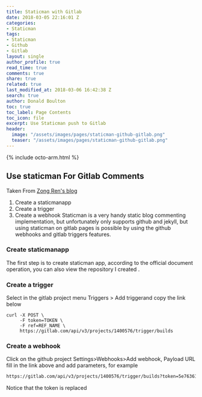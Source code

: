 ```yaml
---
title: Staticman with Gitlab
date: 2018-03-05 22:16:01 Z
categories:
- Staticman
tags:
- Staticman
- Github
- Gitlab
layout: single
author_profile: true
read_time: true
comments: true
share: true
related: true
last_modified_at: 2018-03-06 16:42:38 Z
search: true
author: Donald Boulton
toc: true
toc_label: Page Contents
toc_icon: file
excerpt: Use Staticman push to Gitlab
header:
  image: "/assets/images/pages/staticman-github-gitlab.png"
  teaser: "/assets/images/pages/staticman-github-gitlab.png"
---
```


{% include octo-arm.html %}

## Use staticman For Gitlab Comments

Taken From [Zong Ren's blog](https://zongren.me/2016/09/23/use-staticman-in-gitlab-pages/#%E5%88%9B%E5%BB%BAstaticmanapp)

1. Create a staticmanapp
2. Create a trigger
3. Create a webhook
Staticman is a very handy static blog commenting implementation, but unfortunately only supports github and jekyll, but using staticman on gitlab pages is possible by using the github webhooks and gitlab triggers features.

### Create staticmanapp

The first step is to create staticman app, according to the official document operation, you can also view the repository I created .

### Create a trigger

Select in the gitlab project menu Triggers > Add triggerand copy the link below
```curl
curl -X POST \
     -F token=TOKEN \
     -F ref=REF_NAME \
     https://gitlab.com/api/v3/projects/1400576/trigger/builds
```
### Create a webhook

Click on the github project Settings>Webhooks>Add webhook, Payload URL fill in the link above and add parameters, for example
```html
https://gitlab.com/api/v3/projects/1400576/trigger/builds?token=5e763611ads5fb89598220414e334b&ref=master
```
Notice that the token is replaced